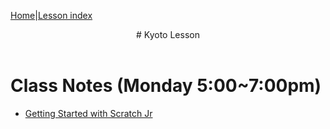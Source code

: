 [Home](https://kyoto-lesson.github.io/)|[Lesson index](../lessons)

<header>
# Kyoto Lesson
</header>

# Class Notes (Monday 5:00~7:00pm)

* [Getting Started with Scratch Jr](./a_mon0500pm.html)
